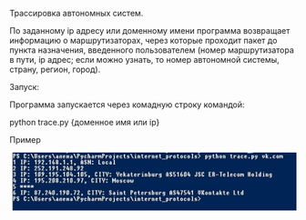 Трассировка автономных систем.

По заданному ip адресу или доменному имени программа возвращает информацию о
маршрутизаторах, через которые проходит пакет до пункта назначения, введенного
пользователем (номер маршрутизатора в пути, ip адрес; если можно узнать, то номер автономной системы, страну, регион, город).


Запуск:

Программа запускается через комадную строку командой:

python trace.py {доменное имя или ip}

Пример

![traceroute.jpg](traceroute.jpg)
